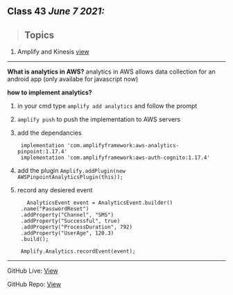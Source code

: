 ## Class 43  *June 7 2021:*

> ## Topics

   1. Amplify and Kinesis [view](https://docs.amplify.aws/lib/analytics/getting-started/q/platform/android)  
   
---

**What is analytics in AWS?** analytics in AWS allows data collection for an android app (only availabe for javascript now)

**how to implement analytics?** 

1. in your cmd type `amplify add analytics` and follow the prompt

2. `amplify push` to push the implementation to AWS servers

3. add the dependancies 

        implementation 'com.amplifyframework:aws-analytics-pinpoint:1.17.4'
        implementation 'com.amplifyframework:aws-auth-cognito:1.17.4'
        
4. add the plugin `Amplify.addPlugin(new AWSPinpointAnalyticsPlugin(this));`

5. record any desiered event 

          AnalyticsEvent event = AnalyticsEvent.builder()
        .name("PasswordReset")
        .addProperty("Channel", "SMS")
        .addProperty("Successful", true)
        .addProperty("ProcessDuration", 792)
        .addProperty("UserAge", 120.3)
        .build();

        Amplify.Analytics.recordEvent(event);

---

GitHub Live: [View](https://anassawalha95.github.io/reading-notes/Code%20401/Class%2043)

GitHub Repo: [View](https://github.com/anassawalha95/reading-notes/tree/main/Code%20401)

